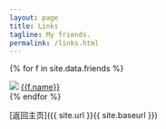 ```yaml
---
layout: page
title: Links
tagline: My friends.
permalink: /links.html
---
```


{% for f in site.data.friends %}
<div class="link-chip">
 <img src="{{f.image}}" class="link-chip-icon">
 <a target="_blank" class="link-chip-title" href="{{f.url}}">{{f.name}}</a>
</div>
{% endfor %}

[返回主页]({{ site.url }}{{ site.baseurl }})
